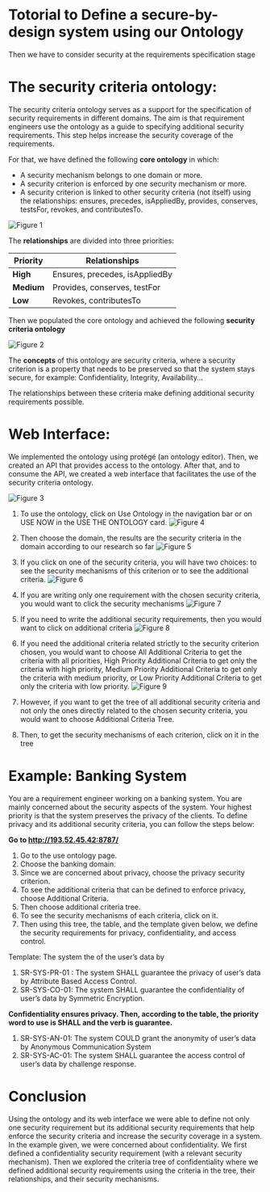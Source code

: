 
# Totorial to Define a secure-by-design system using our Ontology

Then we have to consider security at the requirements specification stage
# The security criteria ontology:
The security criteria ontology serves as a support for the specification of security requirements in different domains. The aim is that requirement engineers use the ontology as a guide to specifying additional security requirements. This step helps increase the security coverage of the requirements.

For that, we have defined the following **core ontology** in which:

- A security mechanism belongs to one domain or more.
- A security criterion is enforced by one security mechanism or more.
- A security criterion is linked to other security criteria (not itself) using the relationships: ensures, precedes, isAppliedBy, provides, conserves, testsFor, revokes, and contributesTo.

![Figure 1](./figures/figure1.png?raw=true "Figure 1 Generic Ontology in Protege")

The **relationships** are divided into three priorities:

|**Priority**|**Relationships**|
| - | - |
|**High**|Ensures, precedes, isAppliedBy|
|**Medium**|Provides, conserves, testFor|
|**Low**|Revokes, contributesTo|

Then we populated the core ontology and achieved the following **security criteria ontology**

![Figure 2](./figures/figure2.png?raw=true "Figure 2 Generic Ontology Concepts")

The **concepts** of this ontology are security criteria, where a security criterion is a property that needs to be preserved so that the system stays secure, for example: Confidentiality, Integrity, Availability…

The relationships between these criteria make defining additional security requirements possible.

# Web Interface:
We implemented the ontology using protégé (an ontology editor). Then, we created an API that provides access to the ontology.
After that, and to consume the API, we created a web interface that facilitates the use of the security criteria ontology.

![Figure 3](./figures/figure3.png?raw=true "Web interface")

1. To use the ontology, click on Use Ontology in the navigation bar or on USE NOW in the USE THE ONTOLOGY card.
![Figure 4](./figures/figure4.png?raw=true "Web interface")
2. Then choose the domain, the results are the security criteria in the domain according to our research so far
![Figure 5](./figures/figure5.png?raw=true)
3. If you click on one of the security criteria, you will have two choices: to see the security mechanisms of this criterion or to see the additional criteria.
![Figure 6](./figures/figure6.png?raw=true)
4. If you are writing only one requirement with the chosen security criteria, you would want to click the security mechanisms 
![Figure 7](./figures/figure7.png?raw=true)
5. If you need to write the additional security requirements, then you would want to click on additional criteria
![Figure 8](./figures/figure8.png?raw=true)
6. If you need the additional criteria related strictly to the security criterion chosen, you would want to choose All Additional Criteria to get the criteria with all priorities, High Priority Additional Criteria to get only the criteria with high priority, Medium Priority Additional Criteria to get only the criteria with medium priority, or Low Priority Additional Criteria to get only the criteria with low priority.
![Figure 9](./figures/figure9.png?raw=true)

1. However, if you want to get the tree of all additional security criteria and not only the ones directly related to the chosen security criteria, you would want to choose Additional Criteria Tree. 
1. Then, to get the security mechanisms of each criterion, click on it in the tree

# Example: Banking System

You are a requirement engineer working on a banking system. You are mainly concerned about the security aspects of the system. Your highest priority is that the system preserves the privacy of the clients. To define privacy and its additional security criteria, you can follow the steps below:

**Go to <http://193.52.45.42:8787/>** 
1. Go to the use ontology page.
1. Choose the banking domain.
1. Since we are concerned about privacy, choose the privacy security criterion.
1. To see the additional criteria that can be defined to enforce privacy, choose Additional Criteria.
1. Then choose additional criteria tree. 
1. To see the security mechanisms of each criteria, click on it.
1. Then using this tree, the table, and the template given below, we define the security requirements for privacy, confidentiality, and access control.

Template: The system <word> <verb> the <security criteria> of the user’s data by <security mechanism>

1. SR-SYS-PR-01 : The system SHALL guarantee the privacy of user’s data by Attribute Based Access Control.
1. SR-SYS-CO-01: The system SHALL guarantee the confidentiality of user’s data by Symmetric Encryption.

**Confidentiality ensures privacy. Then, according to the table, the priority word to use is SHALL and the verb is guarantee.**

1. SR-SYS-AN-01: The system COULD grant the anonymity of user’s data by Anonymous Communication System
1. SR-SYS-AC-01: The system SHALL guarantee the access control of user’s data by challenge response.

# Conclusion

Using the ontology and its web interface we were able to define not only one security requirement but its additional security requirements that help enforce the security criteria and increase the security coverage in a system. In the example given, we were concerned about confidentiality. We first defined a confidentiality security requirement (with a relevant security mechanism). Then we explored the criteria tree of confidentiality where we defined additional security requirements using the criteria in the tree, their relationships, and their security mechanisms.
